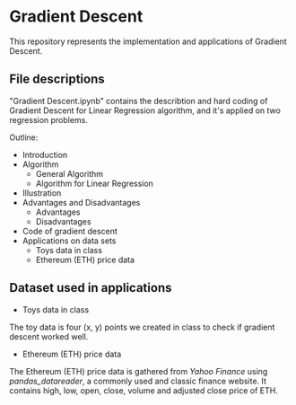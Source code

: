 # Gradient Descent
This repository represents the implementation and applications of Gradient Descent. 

## File descriptions
"Gradient Descent.ipynb" contains the describtion and hard coding of Gradient Descent for Linear Regression algorithm, and it's applied on two regression problems.

Outline:
* Introduction
* Algorithm
  * General Algorithm
  * Algorithm for Linear Regression
* Illustration
* Advantages and Disadvantages
    * Advantages
    * Disadvantages
* Code of gradient descent
* Applications on data sets
    * Toys data in class
    * Ethereum (ETH) price data

## Dataset used in applications

* Toys data in class

The toy data is four (x, y) points we created in class to check if gradient descent worked well.

* Ethereum (ETH) price data

The Ethereum (ETH) price data is gathered from *Yahoo Finance* using *pandas_datareader*, a commonly used and classic finance website. It contains high,	low,	open,	close,	volume and	adjusted close price of ETH.



